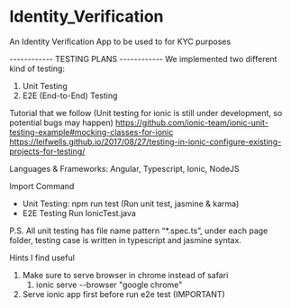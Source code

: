 # Identity_Verification
An Identity Verification App to be used to for KYC purposes 


------------ TESTING PLANS ------------
We implemented two different kind of testing:
1. Unit Testing
2. E2E (End-to-End) Testing

Tutorial that we follow (Unit testing for ionic is still under development, so potential bugs may happen)
https://github.com/ionic-team/ionic-unit-testing-example#mocking-classes-for-ionic
https://leifwells.github.io/2017/08/27/testing-in-ionic-configure-existing-projects-for-testing/

Languages & Frameworks: Angular, Typescript, Ionic, NodeJS

Import Command
- Unit Testing: 
	npm run test (Run unit test, jasmine & karma)
- E2E Testing
	Run IonicTest.java

P.S.
All unit testing has file name pattern “*.spec.ts”, under each page folder, testing case is written in typescript and jasmine syntax.

Hints I find useful
1. Make sure to serve browser in chrome instead of safari 
    1. ionic serve --browser "google chrome"
2. Serve ionic app first before run e2e test (IMPORTANT)
